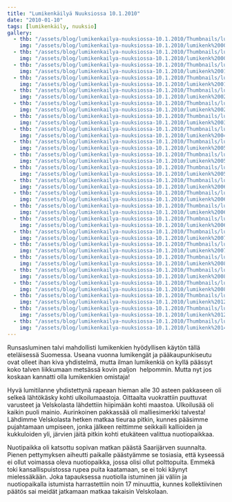 ```yaml
---
title: "Lumikenkäilyä Nuuksiossa 10.1.2010"
date: "2010-01-10"
tags: [lumikenkäily, nuuksio]
gallery:
  - thb: "/assets/blog/lumikenkailya-nuuksiossa-10.1.2010/Thumbnails/lumikenk%20005.jpg"
    img: "/assets/blog/lumikenkailya-nuuksiossa-10.1.2010/lumikenk%20005.jpg"
  - thb: "/assets/blog/lumikenkailya-nuuksiossa-10.1.2010/Thumbnails/lumikenk%20007.jpg"
    img: "/assets/blog/lumikenkailya-nuuksiossa-10.1.2010/lumikenk%20007.jpg"
  - thb: "/assets/blog/lumikenkailya-nuuksiossa-10.1.2010/Thumbnails/lumikenk%20013.jpg"
    img: "/assets/blog/lumikenkailya-nuuksiossa-10.1.2010/lumikenk%20013.jpg"
  - thb: "/assets/blog/lumikenkailya-nuuksiossa-10.1.2010/Thumbnails/lumikenk%20016.jpg"
    img: "/assets/blog/lumikenkailya-nuuksiossa-10.1.2010/lumikenk%20016.jpg"
  - thb: "/assets/blog/lumikenkailya-nuuksiossa-10.1.2010/Thumbnails/lumikenk%20023.jpg"
    img: "/assets/blog/lumikenkailya-nuuksiossa-10.1.2010/lumikenk%20023.jpg"
  - thb: "/assets/blog/lumikenkailya-nuuksiossa-10.1.2010/Thumbnails/lumikenk%20028.jpg"
    img: "/assets/blog/lumikenkailya-nuuksiossa-10.1.2010/lumikenk%20028.jpg"
  - thb: "/assets/blog/lumikenkailya-nuuksiossa-10.1.2010/Thumbnails/lumikenk%20033.jpg"
    img: "/assets/blog/lumikenkailya-nuuksiossa-10.1.2010/lumikenk%20033.jpg"
  - thb: "/assets/blog/lumikenkailya-nuuksiossa-10.1.2010/Thumbnails/lumikenk%20042.jpg"
    img: "/assets/blog/lumikenkailya-nuuksiossa-10.1.2010/lumikenk%20042.jpg"
  - thb: "/assets/blog/lumikenkailya-nuuksiossa-10.1.2010/Thumbnails/lumikenk%20055.jpg"
    img: "/assets/blog/lumikenkailya-nuuksiossa-10.1.2010/lumikenk%20055.jpg"
  - thb: "/assets/blog/lumikenkailya-nuuksiossa-10.1.2010/Thumbnails/lumikenk%20056.jpg"
    img: "/assets/blog/lumikenkailya-nuuksiossa-10.1.2010/lumikenk%20056.jpg"
  - thb: "/assets/blog/lumikenkailya-nuuksiossa-10.1.2010/Thumbnails/lumikenk%20058.jpg"
    img: "/assets/blog/lumikenkailya-nuuksiossa-10.1.2010/lumikenk%20058.jpg"
  - thb: "/assets/blog/lumikenkailya-nuuksiossa-10.1.2010/Thumbnails/lumikenk%20061.jpg"
    img: "/assets/blog/lumikenkailya-nuuksiossa-10.1.2010/lumikenk%20061.jpg"
  - thb: "/assets/blog/lumikenkailya-nuuksiossa-10.1.2010/Thumbnails/lumikenk%20064.jpg"
    img: "/assets/blog/lumikenkailya-nuuksiossa-10.1.2010/lumikenk%20064.jpg"
  - thb: "/assets/blog/lumikenkailya-nuuksiossa-10.1.2010/Thumbnails/lumikenk%20068.jpg"
    img: "/assets/blog/lumikenkailya-nuuksiossa-10.1.2010/lumikenk%20068.jpg"
  - thb: "/assets/blog/lumikenkailya-nuuksiossa-10.1.2010/Thumbnails/lumikenk%20069.jpg"
    img: "/assets/blog/lumikenkailya-nuuksiossa-10.1.2010/lumikenk%20069.jpg"
  - thb: "/assets/blog/lumikenkailya-nuuksiossa-10.1.2010/Thumbnails/lumikenk%20071.jpg"
    img: "/assets/blog/lumikenkailya-nuuksiossa-10.1.2010/lumikenk%20071.jpg"
  - thb: "/assets/blog/lumikenkailya-nuuksiossa-10.1.2010/Thumbnails/lumikenk%20073.jpg"
    img: "/assets/blog/lumikenkailya-nuuksiossa-10.1.2010/lumikenk%20073.jpg"
  - thb: "/assets/blog/lumikenkailya-nuuksiossa-10.1.2010/Thumbnails/lumikenk%20080.jpg"
    img: "/assets/blog/lumikenkailya-nuuksiossa-10.1.2010/lumikenk%20080.jpg"
  - thb: "/assets/blog/lumikenkailya-nuuksiossa-10.1.2010/Thumbnails/lumikenk%20082.jpg"
    img: "/assets/blog/lumikenkailya-nuuksiossa-10.1.2010/lumikenk%20082.jpg"
  - thb: "/assets/blog/lumikenkailya-nuuksiossa-10.1.2010/Thumbnails/lumikenk%20084.jpg"
    img: "/assets/blog/lumikenkailya-nuuksiossa-10.1.2010/lumikenk%20084.jpg"
  - thb: "/assets/blog/lumikenkailya-nuuksiossa-10.1.2010/Thumbnails/lumikenk%20120.jpg"
    img: "/assets/blog/lumikenkailya-nuuksiossa-10.1.2010/lumikenk%20120.jpg"
  - thb: "/assets/blog/lumikenkailya-nuuksiossa-10.1.2010/Thumbnails/lumikenk%20128.jpg"
    img: "/assets/blog/lumikenkailya-nuuksiossa-10.1.2010/lumikenk%20128.jpg"
  - thb: "/assets/blog/lumikenkailya-nuuksiossa-10.1.2010/Thumbnails/lumikenk%20143.jpg"
    img: "/assets/blog/lumikenkailya-nuuksiossa-10.1.2010/lumikenk%20143.jpg"
---
```


Runsasluminen talvi mahdollisti lumikenkien hyödyllisen käytön tällä
eteläisessä Suomessa. Useana vuonna lumikengät ja pääkaupunkiseutu ovat
olleet ihan kiva yhdistelmä, mutta ilman lumikenkiä on kyllä päässyt
koko talven liikkumaan metsässä kovin paljon  helpommin. Mutta nyt jos
koskaan kannatti olla lumikenkien omistaja!

Hyvä lumitilanne yhdistettynä rapeaan hieman alle 30 asteen pakkaseen
oli selkeä lähtökäsky kohti ulkoilumaastoja. Oittaalta vuokrattiin
puuttuvat varusteet ja Velskolasta lähdettiin hiipimään kohti maastoa.
Ulkoilusää oli kaikin puoli mainio. Aurinkoinen pakkassää oli
malliesimerkki talvesta! Lähdimme Velskolasta hetken matkaa tieuraa
pitkin, kunnes pääsimme pujahtamaan umpiseen, jonka jälkeen reittimme
seikkaili kallioiden ja kukkuloiden yli, järvien jäitä pitkin kohti
etukäteen valittua nuotiopaikkaa.

Nuotipaikka oli katsottu sopivan matkan päästä Saarijärven suunnalta.
Pienen pettymyksen aiheutti paikalle päästyämme se tosiasia, että
kyseessä ei ollut voimassa oleva nuotiopaikka, jossa olisi ollut
polttopuita. Emmekä toki kansallispuistossa rupea puita kaatamaan, se ei
toki käynyt mielessäkään. Joka tapauksessa nuotiolla istuminen jäi
väliin ja nuotiopaikalla istumista harrastettiin noin 17 minuuttia,
kunnes kollektiivinen päätös sai meidät jatkamaan matkaa takaisin
Velskolaan.
